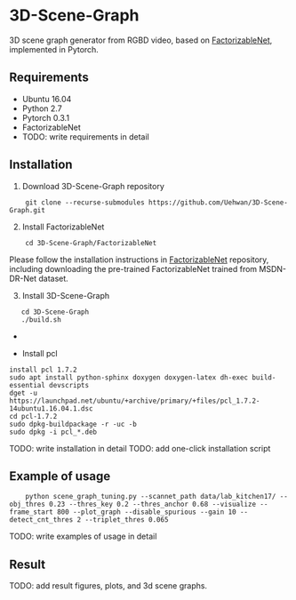 # 3D-Scene-Graph
3D scene graph generator from RGBD video, based on [FactorizableNet](https://github.com/yikang-li/FactorizableNet), implemented in Pytorch.

## Requirements
* Ubuntu 16.04
* Python 2.7
* Pytorch 0.3.1
* FactorizableNet
* TODO: write requirements in detail

## Installation
1. Download 3D-Scene-Graph repository 

```
    git clone --recurse-submodules https://github.com/Uehwan/3D-Scene-Graph.git
```
2. Install FactorizableNet
```
    cd 3D-Scene-Graph/FactorizableNet
```
Please follow the installation instructions in [FactorizableNet](https://github.com/yikang-li/FactorizableNet) repository, including downloading the pre-trained FactorizableNet trained from MSDN-DR-Net dataset.

3. Install 3D-Scene-Graph
```
   cd 3D-Scene-Graph
   ./build.sh
```



* 

* Install pcl
```
install pcl 1.7.2
sudo apt install python-sphinx doxygen doxygen-latex dh-exec build-essential devscripts
dget -u https://launchpad.net/ubuntu/+archive/primary/+files/pcl_1.7.2-14ubuntu1.16.04.1.dsc
cd pcl-1.7.2
sudo dpkg-buildpackage -r -uc -b
sudo dpkg -i pcl_*.deb
```

TODO: write installation in detail
TODO: add one-click installation script

## Example of usage

```
    python scene_graph_tuning.py --scannet_path data/lab_kitchen17/ --obj_thres 0.23 --thres_key 0.2 --thres_anchor 0.68 --visualize --frame_start 800 --plot_graph --disable_spurious --gain 10 --detect_cnt_thres 2 --triplet_thres 0.065
```

TODO: write examples of usage in detail

## Result

TODO: add result figures, plots, and 3d scene graphs.




